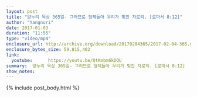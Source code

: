```yaml
---
layout: post
title: "양누리 묵상 365일- 그러므로 형제들아 우리가 빚진 자로되. [로마서 8:12]"
author: "Yangnuri"
date: 2017-01-03
duration: "11:55"
type: "video/mp4"
enclosure_url: http://archive.org/download/20170204365/2017-02-04-365.mp4
enclosure_bytes_size: 59,815,402       
link:
  youtube:      https://youtu.be/QtKmbm6kDQU
summary:  양누리 묵상 365일- 그러므로 형제들아 우리가 빚진 자로되. [로마서 8:12]
show_notes:
---
```

{% include post_body.html %}
